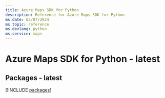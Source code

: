 ```yaml
---
title: Azure Maps SDK for Python
description: Reference for Azure Maps SDK for Python
ms.date: 03/07/2024
ms.topic: reference
ms.devlang: python
ms.service: maps
---
```

# Azure Maps SDK for Python - latest
## Packages - latest
[!INCLUDE [packages](maps-index.md)]